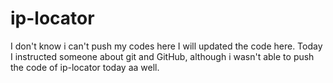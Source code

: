 # ip-locator
I don't know i can't push my codes here
I will updated the code here.
Today I instructed someone about git and GitHub, although i wasn't able to push the code of ip-locator today aa well.
